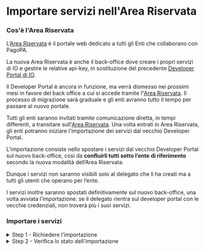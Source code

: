 # Importare servizi nell'Area Riservata

### Cos'è l'Area Riservata

L’[Area Riservata](https://www.pagopa.it/it/area-riservata/) è il portale web dedicato a tutti gli Enti che collaborano con PagoPA.

La nuova Area Riservata è anche il back-office dove creare i propri servizi di IO e gestire le relative api-key, in sostituzione del precedente [Developer Portal di IO](https://developer.io.italia.it/).

Il Developer Portal è ancora in funzione, ma verrà dismesso nei prossimi mesi in favore del back office a cui si accede tramite &#x6C;**'**[Area Riservata](https://www.pagopa.it/it/self-care/). Il processo di migrazione sarà graduale e gli enti avranno tutto il tempo per passare al nuovo portale.

Tutti gli enti saranno invitati tramite comunicazione diretta, in tempi differenti, a transitare sull'[Area Riservata](https://www.pagopa.it/it/area-riservata/). Una volta entrati in Area Riservata, gli enti potranno iniziare l'importazione dei servizi dal vecchio Developer Portal.

L'importazione consiste nello spostare i servizi dal vecchio Developer Portal sul nuovo back-office, così da **confluirli tutti sotto l’ente di riferimento** secondo la nuova modalità dell’Area Riservata.

Dunque i servizi non saranno visibili solo al delegato che li ha creati ma a tutti gli utenti che operano per l’ente.

I servizi inoltre saranno spostati definitivamente sul nuovo back-office, una volta avviata l’importazione: se il delegato rientra sul developer portal con le vecchie credenziali, non troverà più i suoi servizi.

### Importare i servizi

<details>

<summary>Step 1 - Richiedere l'importazione</summary>

1. **Accedi** all'Area Riservata;
2. Seleziona l'ente per il quale vuoi operare dalla lista che ti viene mostrata;
3. Tra i prodotti attivi cerca App IO e clicca su "**Gestisci**";
4. Individua il box "Importa i servizi dal Developer Portal" nella parte destra della pagina;
5. Clicca il pulsante "**Importa i servizi**";
6. Si apre una finestra con la lista dei delegati che in questo momento hanno almeno un servizio afferente all'Ente per cui stai lavorando;
7. Seleziona i delegati di cui vuoi importare i servizi;
8. Avvia l'importazione

</details>

<details>

<summary>Step 2 - Verifica lo stato dell'importazione</summary>

Subito dopo l'avvio dell'importazione o tornando sulla stessa pagina da cui l'hai richiesta, potrai verificare lo stato di avanzamento dell'importazione dei servizi.

Una volta terminata con successo, troverai i servizi importati cliccando sulla voce "**Servizi**" nella colonna sinistra.

</details>

